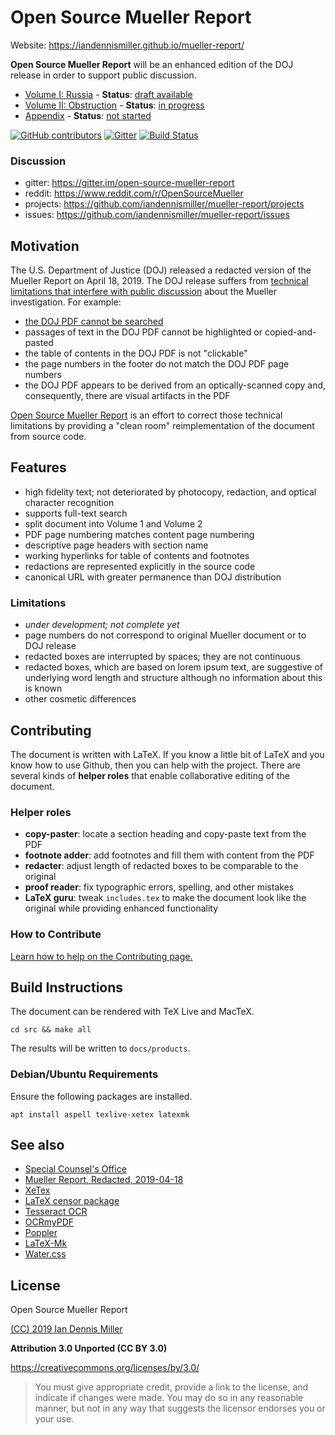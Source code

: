 # Open Source Mueller Report

Website: https://iandennismiller.github.io/mueller-report/

**Open Source Mueller Report** will be an enhanced edition of the DOJ release in order to support public discussion.

- [Volume I: Russia](https://github.com/iandennismiller/mueller-report/blob/master/docs/mueller-report-vol-1.pdf) - **Status**: [draft available](https://github.com/iandennismiller/mueller-report/projects/1)
- [Volume II: Obstruction](https://github.com/iandennismiller/mueller-report/blob/master/docs/mueller-report-vol-2.pdf) - **Status**: [in progress](https://github.com/iandennismiller/mueller-report/projects/2)
- [Appendix](https://github.com/iandennismiller/mueller-report/blob/master/docs/mueller-report-appendix.pdf) - **Status**: [not started](https://github.com/iandennismiller/mueller-report/projects/3)

[![GitHub contributors](https://img.shields.io/github/contributors-anon/iandennismiller/mueller-report.svg)](https://github.com/iandennismiller/mueller-report/)
[![Gitter](https://img.shields.io/gitter/room/iandennismiller/mueller-report.svg)](https://gitter.im/open-source-mueller-report/community)
[![Build Status](https://travis-ci.org/iandennismiller/mueller-report.svg?branch=master)](https://travis-ci.org/iandennismiller/mueller-report)

### Discussion

- gitter: https://gitter.im/open-source-mueller-report
- reddit: https://www.reddit.com/r/OpenSourceMueller
- projects: https://github.com/iandennismiller/mueller-report/projects
- issues: https://github.com/iandennismiller/mueller-report/issues

## Motivation

The U.S. Department of Justice (DOJ) released a redacted version of the Mueller Report on April 18, 2019.
The DOJ release suffers from [technical limitations that interfere with public discussion](https://www.pdfa.org/a-technical-and-cultural-assessment-of-the-mueller-report-pdf/) about the Mueller investigation.
For example:

- [the DOJ PDF cannot be searched](https://www.pdfa.org/even-with-ocr-the-mueller-report-pdf-isnt-fully-searchable/)
- passages of text in the DOJ PDF cannot be highlighted or copied-and-pasted
- the table of contents in the DOJ PDF is not "clickable"
- the page numbers in the footer do not match the DOJ PDF page numbers
- the DOJ PDF appears to be derived from an optically-scanned copy and, consequently, there are visual artifacts in the PDF

[Open Source Mueller Report](https://github.com/iandennismiller/mueller-report) is an effort to correct those technical limitations by providing a "clean room" reimplementation of the document from source code.

## Features

- high fidelity text; not deteriorated by photocopy, redaction, and optical character recognition
- supports full-text search
- split document into Volume 1 and Volume 2
- PDF page numbering matches content page numbering
- descriptive page headers with section name
- working hyperlinks for table of contents and footnotes
- redactions are represented explicitly in the source code
- canonical URL with greater permanence than DOJ distribution

### Limitations

- *under development; not complete yet*
- page numbers do not correspond to original Mueller document or to DOJ release
- redacted boxes are interrupted by spaces; they are not continuous
- redacted boxes, which are based on lorem ipsum text, are suggestive of underlying word length and structure although no information about this is known
- other cosmetic differences

## Contributing

The document is written with LaTeX.
If you know a little bit of LaTeX and you know how to use Github, then you can help with the project.
There are several kinds of **helper roles** that enable collaborative editing of the document.

### Helper roles

- **copy-paster**: locate a section heading and copy-paste text from the PDF
- **footnote adder**: add footnotes and fill them with content from the PDF
- **redacter**:  adjust length of redacted boxes to be comparable to the original
- **proof reader**: fix typographic errors, spelling, and other mistakes
- **LaTeX guru**: tweak `includes.tex` to make the document look like the original while providing enhanced functionality

### How to Contribute

[Learn how to help on the Contributing page.](https://github.com/iandennismiller/mueller-report/blob/master/Contributing.md)

## Build Instructions

The document can be rendered with TeX Live and MacTeX.

```
cd src && make all
```

The results will be written to `docs/products`.

### Debian/Ubuntu Requirements

Ensure the following packages are installed.

```
apt install aspell texlive-xetex latexmk
```

## See also

- [Special Counsel's Office](https://www.justice.gov/sco)
- [Mueller Report, Redacted, 2019-04-18](https://www.justice.gov/storage/report.pdf)
- [XeTex](http://xetex.sourceforge.net/)
- [LaTeX censor package](https://ctan.org/pkg/censor)
- [Tesseract OCR](https://github.com/tesseract-ocr/tesseract)
- [OCRmyPDF](https://github.com/jbarlow83/OCRmyPDF)
- [Poppler](https://poppler.freedesktop.org/)
- [LaTeX-Mk](http://latex-mk.sourceforge.net/)
- [Water.css](https://kognise.github.io/water.css/)

## License

Open Source Mueller Report

[(CC) 2019 Ian Dennis Miller](https://github.com/iandennismiller/mueller-report/blob/master/License.md)

**Attribution 3.0 Unported (CC BY 3.0)**

https://creativecommons.org/licenses/by/3.0/

> You must give appropriate credit, provide a link to the license, and indicate if changes were made. You may do so in any reasonable manner, but not in any way that suggests the licensor endorses you or your use.
